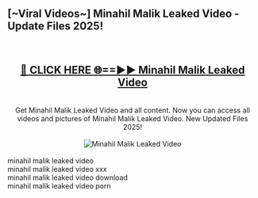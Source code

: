 <h2>[~Viral Videos~] Minahil Malik Leaked Video - Update Files 2025!</h2>
<br>
<div align="center">
<h2><a href="https://betterlinks.top/A2PfLJ" rel="nofollow">🔴 CLICK HERE 🌐==►► Minahil Malik Leaked Video</a></h2>
<br>
Get Minahil Malik Leaked Video and all content. Now you can access all videos and pictures of Minahil Malik Leaked Video. New Updated Files 2025!
<br>
<br>
<a href="https://betterlinks.top/A2PfLJ" rel="nofollow" data-target="animated-image.originalLink"><img src="https://i.ibb.co.com/WyWwxjT/player-gif2.gif" alt="Minahil Malik Leaked Video" style="max-width: 100%; display: inline-block;" data-target="animated-image.originalImage"></a>
</div>
<br>
minahil malik leaked video<br>
minahil malik leaked video xxx<br>
minahil malik leaked video download<br>
minahil malik leaked video porn